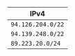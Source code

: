 | IPv4               |
|--------------------|
| `94.126.204.0/22`  |
| `94.139.248.0/22`  |
| `89.223.20.0/24`   |